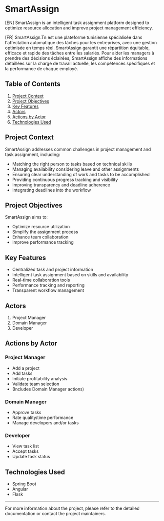 # SmartAssign
[EN]
SmartAssign is an intelligent task assignment platform designed to optimize resource allocation and improve project management efficiency.

[FR]
SmartAssign.Tn est une plateforme tunisienne spécialisée dans l'affectation automatique des tâches pour les entreprises, avec une gestion optimisée en temps réel. SmartAssign  garantit une répartition équitable, efficace et rapide des tâches entre les salariés. Pour aider les managers à prendre des décisions éclairées, SmartAssign affiche des informations détaillées sur la charge de travail actuelle, les compétences spécifiques et la performance de chaque employé.

## Table of Contents
1. [Project Context](#project-context)
2. [Project Objectives](#project-objectives)
3. [Key Features](#key-features)
4. [Actors](#actors)
5. [Actions by Actor](#actions-by-actor)
6. [Technologies Used](#technologies-used)

## Project Context

SmartAssign addresses common challenges in project management and task assignment, including:
- Matching the right person to tasks based on technical skills
- Managing availability considering leave and other assignments
- Ensuring clear understanding of work and tasks to be accomplished
- Providing continuous progress tracking and visibility
- Improving transparency and deadline adherence
- Integrating deadlines into the workflow

## Project Objectives

SmartAssign aims to:
- Optimize resource utilization
- Simplify the assignment process
- Enhance team collaboration
- Improve performance tracking

## Key Features

- Centralized task and project information
- Intelligent task assignment based on skills and availability
- Real-time collaboration tools
- Performance tracking and reporting
- Transparent workflow management

## Actors

1. Project Manager
2. Domain Manager
3. Developer

## Actions by Actor

### Project Manager
- Add a project
- Add tasks
- Initiate profitability analysis
- Validate team selection
- (Includes Domain Manager actions)

### Domain Manager
- Approve tasks
- Rate quality/time performance
- Manage developers and/or tasks

### Developer
- View task list
- Accept tasks
- Update task status

## Technologies Used

- Spring Boot
- Angular
- Flask

---

For more information about the project, please refer to the detailed documentation or contact the project maintainers.
